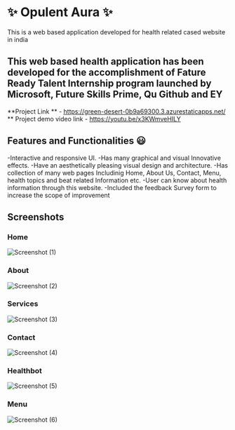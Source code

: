 
# ✨ Opulent Aura ✨

This is a web based application developed for health related cased website in india

## This web based health application has been developed for the accomplishment of Fature Ready Talent Internship program launched by Microsoft, Future Skills Prime, Qu Github and EY

**Project Link ** - https://green-desert-0b9a69300.3.azurestaticapps.net/
** Project demo video link -  https://youtu.be/x3KWmveHILY


## Features and Functionalities 😃

-Interactive and responsive UI.
-Has many graphical and visual Innovative effects.
-Have an aesthetically pleasing visual design and architecture.
-Has collection of many web pages Includinig Home, About Us, Contact, Menu, health topics and beat related Information etc. 
-User can know about health information through this website.
-Included the feedback Survey form to increase the scope of improvement

## Screenshots

### Home

![Screenshot (1)](https://github.com/20a31a05f5/Project/assets/109792954/99c74faf-b571-425c-ae91-41d1bbcc7c33)

### About

![Screenshot (2)](https://github.com/20a31a05f5/Project/assets/109792954/f96d31e7-806a-4a10-889f-e6894035a2e9)

### Services

![Screenshot (3)](https://github.com/20a31a05f5/Project/assets/109792954/6c77ab07-bca6-48bf-9ba5-0e7277611351)

### Contact

![Screenshot (4)](https://github.com/20a31a05f5/Project/assets/109792954/0309756e-cf0a-4775-9e44-0f6dd038666a)

### Healthbot

![Screenshot (5)](https://github.com/20a31a05f5/Project/assets/109792954/5b0a4ef9-7e08-4b9c-bf1f-b425a779921e)

### Menu

![Screenshot (6)](https://github.com/20a31a05f5/Project/assets/109792954/3e873720-7b2c-4246-bac1-8e7d7047f390)



